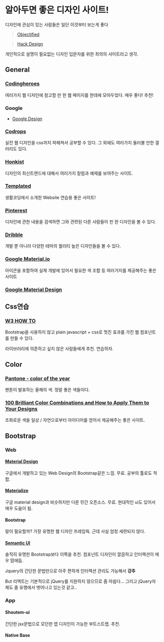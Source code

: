 # 알아두면 좋은 디자인 사이트!

디자인에 관심이 있는 사람들은 일단 이것부터 보는게 좋다

> [Objectified](http://documentaryheaven.com/objectified/)

> [Hack Design](https://hackdesign.org/lessons)

개인적으로 설명이 필요없는 디자인 입문자를 위한 최의의 사이트라고 생각.

## General

### [Codingheroes](http://codingheroes.io/resources/)
여러가지 웹 디자인에 참고할 만 한 웹 페이지를 한데에 모아두었다. 매우 좋다! 추천!

### Google
- [Google Design](https://design.google.com/)

### [Codrops](https://tympanus.net/codrops/)
실전 웹 디자인을 css까지 파헤쳐서 공부할 수 있다. 그 외에도 여러가지 둘러볼 만한 갤러리도 있다.

### [Honkist](http://www.hongkiat.com/blog/)
디자인의 최신트랜드에 대해서 여러가지 칼럼과 예제를 보여주는 사이트.

### [Templated](https://templated.co/)
생활코딩에서 소개한 Website 연습용 좋은 사이트!

### [Pinterest](https://jp.pinterest.com/)
디자인에 관한 내용을 검색하면 그와 관련된 다른 사람들이 핀 한 디자인을 볼 수 있다.

### [Dribble](https://dribbble.com/)
개발 뿐 아니라 다양한 테마의 퀄리티 높은 디자인들을 볼 수 있다.

### [Google Material.io](https://material.io/)
아이콘을 포함하여 실제 개발에 있어서 필요한 색 조합 등 여러가지를 제공해주는 좋은 사이트

### [Google Material Design](https://design.google.com/)

## Css연습

### [W3 HOW TO](https://www.w3schools.com/howto/default.asp)
Bootstrap을 사용하지 않고 plain javascript + css로 멋진 효과를 가진 웹 컴포넌트를 만들 수 있다.

라이브러리에 의존하고 싶지 않은 사람들에게 추천. 연습하자.

## Color

### [Pantone - color of the year](http://www.pantone.com/color-of-the-year-2016)
팬톤이 발표하는 올해의 색. 정말 좋은 색들이다.

### [100 Brilliant Color Combinations and How to Apply Them to Your Designs](https://designschool.canva.com/blog/100-color-combinations/)
조화로운 색을 일상 / 자연으로부터 아이디어를 얻어서 제공해주는 좋은 사이트.

## Bootstrap

### Web

#### [Material Design](http://www.material-ui.com/#/)
구글에서 개발하고 있는 Web Design의 Bootstrap같은 느낌. 무료. 공부의 툴로도 적합.

#### [Materialize](http://materializecss.com/)
구글 material design과 비슷하지만 다른 민간 오픈소스. 무료. 현대적인 ui도 있어서 매우 도움이 됨.

#### Bootstrap
말이 필요할까? 가장 유명한 웹 디자인 프레임웍. 근데 사실 엄청 세련되지 않다.

#### [Semantic UI](https://semantic-ui.com/)
솔직히 유명한 Bootstrap보다 이쪽을 추천. 컴포넌트 디자인이 깔끔하고 인터렉션이 매우 맘에듬.

Jquery의 간단한 문법만으로 아주 편하게 인터렉션 관리도 가능해서 **강추**

But 리액트는 기본적으로 jQuery를 지원하지 않으므로 좀 아쉽다... 그리고 jQuery자체도 좀 유행에서 벗어나고 있는것 같고..

### App

#### Shoutem-ui

간단한 jsx문법으로 모던한 앱 디자인이 가능한 부트스트랩. 추천.

#### Native Base